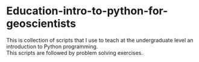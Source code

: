 # Education-intro-to-python-for-geoscientists  
This is collection of scripts that I use to teach at the undergraduate level an introduction to Python programming.   
This scripts are followed by problem solving exercises.
